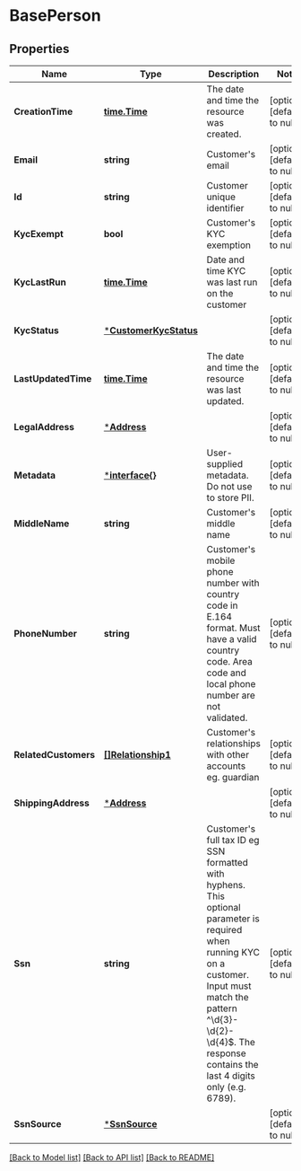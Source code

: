 # BasePerson

## Properties
Name | Type | Description | Notes
------------ | ------------- | ------------- | -------------
**CreationTime** | [**time.Time**](time.Time.md) | The date and time the resource was created. | [optional] [default to null]
**Email** | **string** | Customer&#x27;s email | [optional] [default to null]
**Id** | **string** | Customer unique identifier | [optional] [default to null]
**KycExempt** | **bool** | Customer&#x27;s KYC exemption | [optional] [default to null]
**KycLastRun** | [**time.Time**](time.Time.md) | Date and time KYC was last run on the customer | [optional] [default to null]
**KycStatus** | [***CustomerKycStatus**](customer_kyc_status.md) |  | [optional] [default to null]
**LastUpdatedTime** | [**time.Time**](time.Time.md) | The date and time the resource was last updated. | [optional] [default to null]
**LegalAddress** | [***Address**](address.md) |  | [optional] [default to null]
**Metadata** | [***interface{}**](interface{}.md) | User-supplied metadata. Do not use to store PII. | [optional] [default to null]
**MiddleName** | **string** | Customer&#x27;s middle name | [optional] [default to null]
**PhoneNumber** | **string** | Customer&#x27;s mobile phone number with country code in E.164 format. Must have a valid country code. Area code and local phone number are not validated. | [optional] [default to null]
**RelatedCustomers** | [**[]Relationship1**](relationship1.md) | Customer&#x27;s relationships with other accounts eg. guardian | [optional] [default to null]
**ShippingAddress** | [***Address**](address.md) |  | [optional] [default to null]
**Ssn** | **string** | Customer&#x27;s full tax ID eg SSN formatted with hyphens. This optional parameter is required when running KYC on a customer. Input must match the pattern ^\\d{3}-\\d{2}-\\d{4}$. The response contains the last 4 digits only (e.g. 6789). | [optional] [default to null]
**SsnSource** | [***SsnSource**](ssn_source.md) |  | [optional] [default to null]

[[Back to Model list]](../README.md#documentation-for-models) [[Back to API list]](../README.md#documentation-for-api-endpoints) [[Back to README]](../README.md)

